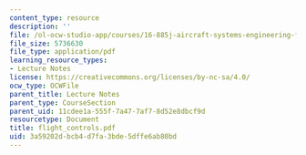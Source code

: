 ```yaml
---
content_type: resource
description: ''
file: /ol-ocw-studio-app/courses/16-885j-aircraft-systems-engineering-fall-2004/3a59202dbcb4d7fa3bde5dffe6ab80bd_flight_controls.pdf
file_size: 5736630
file_type: application/pdf
learning_resource_types:
- Lecture Notes
license: https://creativecommons.org/licenses/by-nc-sa/4.0/
ocw_type: OCWFile
parent_title: Lecture Notes
parent_type: CourseSection
parent_uid: 11cdee1a-555f-7a47-7af7-8d52e8dbcf9d
resourcetype: Document
title: flight_controls.pdf
uid: 3a59202d-bcb4-d7fa-3bde-5dffe6ab80bd
---
```

